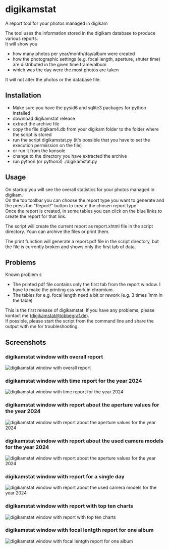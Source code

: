 # digikamstat
A report tool for your photos managed in digikam

The tool uses the information stored in the digikam database to produce various reports.\
It will show you
- how many photos per year/month/day/album were created
- how the photographic settings (e.g. focal length, aperture, shuter time) are distributed in the given time frame/album
- which was the day were the most photos are taken

It will not alter the photos or the database file.

## Installation

- Make sure you have the pysid6 and sqlite3 packages for python installed
- download digikamstat release
- extract the archive file
- copy the file digikam4.db from your digikam folder to the folder where the script is stored
- run the script digikamstat.py (it's possible that you have to set the execution permiission on the file)
- or run it from the konsole 
 - change to the directory you have extracted the archive
 - run python (or python3) ./digikamstat.py
 
## Usage

On startup you will see the overall statistics for your photos managed in digikam.\
On the top toolbar you can choose the report type you want to generate and the press the "Report!" button to create the chosen report type.\
Once the report is created, in some tables you can click on the blue links to create the report for that link.

The script will create the current report as report.xhtml file in the script directory. Youn can archive the files or print them.

The print function will generate a report.pdf file in the script directory, but the file is currently broken and shows only the first tab of data.

## Problems

Known problem s
- The printed pdf file contains only the first tab from the report window. I have to make the printing css work in chromium.
- The tables for e.g. focal length need a bit or rework (e.g. 3 times 1mm in the table)

This is the first release of digikamstat. If you have any problems, please kontact me (digikamstat@tobbegraf.de).\
If possible, please start the script from the command line and share the output with me for troubleshooting.

## Screenshots

### digikamstat window with overall report
![digikamstat window with overall report](/screenshots/mainwindow1.png?raw=true "digikamstat window")

### digikamstat window with time report for the year 2024
![digikamstat window with time report for the year 2024](/screenshots/mainwindow2.png?raw=true "digikamstat window")

### digikamstat window with report about the aperture values for the year 2024
![digikamstat window with report about the aperture values for the year 2024](/screenshots/mainwindow3.png?raw=true "digikamstat window")

### digikamstat window with report about the used camera models for the year 2024
![digikamstat window with report about the aperture values for the year 2024](/screenshots/mainwindow4.png?raw=true "digikamstat window")

### digikamstat window with report for a single day 
![digikamstat window with report about the used camera models for the year 2024](/screenshots/mainwindow5.png?raw=true "digikamstat window")

### digikamstat window with report with top ten charts
![digikamstat window with report with top ten charts](/screenshots/mainwindow6.png?raw=true "digikamstat window")

### digikamstat window with focal lentgth report for one album
![digikamstat window with focal lentgth report for one album](/screenshots/mainwindow7.png?raw=true "digikamstat window")
